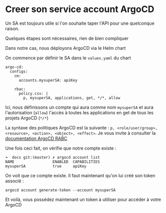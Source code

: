 # Creer son service account ArgoCD

Un SA est toujours utile si l'on souhaite taper l'API pour une quelconque raison.

Quelques étapes sont nécessaires, rien de bien compliquer

Dans notre cas, nous déployons ArgoCD via le Helm chart

On commence par définir le SA dans le `values.yaml` du chart

```
argo-cd:
  configs:
    cm:
      accounts.mysuperSA: apiKey

    rbac:
      policy.csv: |
        p, mysuperSA, applications, get, */*, allow
```

Ici, nous définissons un compte qui aura comme nom  `mysuperSA` et aura l'autorisation (`allow`) l'accès à toutes les applications en get de tous les projets ArgoCD (`*/*`)

La syntaxe des politiques ArgoCD est la suivante : `p, <role/user/group>, <resource>, <action>, <object>, <effect>`. Je vous invite à consulter la [documentation ArgoCD RABC](https://argo-cd.readthedocs.io/en/stable/operator-manual/rbac/)

Une fois ceci fait, on vérifie que notre compte existe :
```
➜  docs git:(master) ✗ argocd account list
NAME                 ENABLED  CAPABILITIES
mysuperSA            true     apiKey
```

On voit que ce compte existe. Il faut maintenant qu'on lui créé son token associé :

```
argocd account generate-token --account mysuperSA
```

Et voilà, vous possédez maintenant un token à utiliser pour accéder à votre ArgoCD
